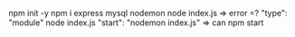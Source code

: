 npm init -y
npm i express mysql nodemon
node index.js => error =? "type": "module"
node index.js
"start": "nodemon index.js"
=> can npm start

